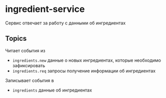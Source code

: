# ingredient-service

Сервис отвечает за работу с данными об ингредиентах

## Topics

Читает события из

- `ingredients.new` данные о новых ингредиентах, которые необходимо зафиксировать
- `ingredients.req` запросы получение информации об ингредиентах


Записывает события в

- `ingredients` данные об ингредиентах

